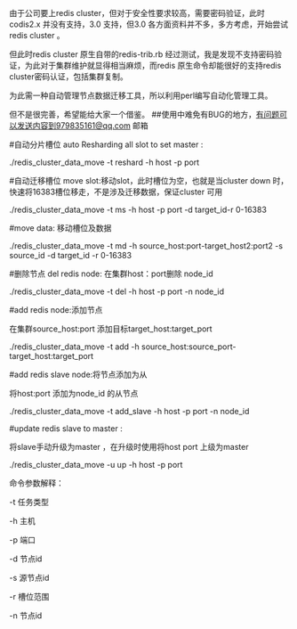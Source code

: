 由于公司要上redis cluster，但对于安全性要求较高，需要密码验证，此时codis2.x 并没有支持，3.0 支持，但3.0 各方面资料并不多，多方考虑，开始尝试redis cluster 。

但此时redis cluster 原生自带的redis-trib.rb 经过测试，我是发现不支持密码验证，为此对于集群维护就显得相当麻烦，而redis 原生命令却能很好的支持redis cluster密码认证，包括集群复制。

为此需一种自动管理节点数据迁移工具，所以利用perl编写自动化管理工具。

但不是很完善，希望能给大家一个借鉴。
##使用中难免有BUG的地方，有问题可以发送内容到979835161@qq.com 邮箱

#自动分片槽位
auto Resharding all slot to set master : 

./redis_cluster_data_move -t reshard -h host -p port

#自动迁移槽位
move slot:移动slot，此时槽位为空，也就是当cluster down 时，快速将16383槽位移走，不是涉及迁移数据，保证cluster 可用

./redis_cluster_data_move -t ms -h host -p port -d target_id-r 0-16383

#move data: 
移动槽位及数据

./redis_cluster_data_move -t md -h source_host:port-target_host2:port2 -s source_id -d target_id -r 0-16383

#删除节点
del redis node: 
在集群host：port删除 node_id 

./redis_cluster_data_move -t del -h host -p port -n node_id 

#add redis node:添加节点

在集群source_host:port 添加目标target_host:target_port

./redis_cluster_data_move -t add -h source_host:source_port-target_host:target_port 

#add redis slave node:将节点添加为从

将host:port 添加为node_id 的从节点

./redis_cluster_data_move -t add_slave -h host -p port -n node_id

#update redis slave to master :

将slave手动升级为master ，在升级时使用将host port 上级为master 

./redis_cluster_data_move -u up -h host -p port 


命令参数解释：

-t 任务类型

-h     主机

-p 端口

-d 节点id

-s 源节点id

-r 槽位范围

-n 节点id


